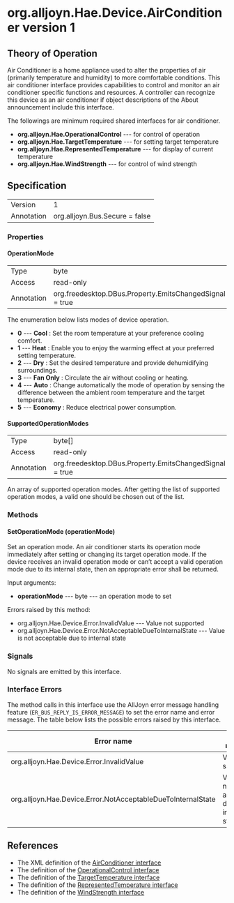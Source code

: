 # org.alljoyn.Hae.Device.AirConditioner version 1

## Theory of Operation

Air Conditioner is a home appliance used to alter the properties of air
(primarily temperature and humidity) to more comfortable conditions.
This air conditioner interface provides capabilities to control and monitor
an air conditioner specific functions and resources. A controller can recognize
this device as an air conditioner if object descriptions of the About
announcement include this interface.

The followings are minimum required shared interfaces for air conditioner.
  * **org.alljoyn.Hae.OperationalControl** --- for control of operation
  * **org.alljoyn.Hae.TargetTemperature** --- for setting target temperature
  * **org.alljoyn.Hae.RepresentedTemperature** --- for display of current temperature
  * **org.alljoyn.Hae.WindStrength** --- for control of wind strength

## Specification

|            |                                                                |
|------------|----------------------------------------------------------------|
| Version    | 1                                                              |
| Annotation | org.alljoyn.Bus.Secure = false                                 |

### Properties

#### OperationMode

|            |                                                                |
|------------|----------------------------------------------------------------|
| Type       | byte                                                           |
| Access     | read-only                                                      |
| Annotation | org.freedesktop.DBus.Property.EmitsChangedSignal = true        |

The enumeration below lists modes of device operation.

  * **0** --- **Cool** : Set the room temperature at your preference cooling comfort.
  * **1** --- **Heat** : Enable you to enjoy the warming effect at your preferred
    setting temperature.
  * **2** --- **Dry** : Set the desired temperature and provide dehumidifying surroundings.
  * **3** --- **Fan Only** : Circulate the air without cooling or heating.
  * **4** --- **Auto** : Change automatically the mode of operation by sensing
    the difference between the ambient room temperature and the target temperature.
  * **5** --- **Economy** : Reduce electrical power consumption.

#### SupportedOperationModes

|            |                                                                |
|------------|----------------------------------------------------------------|
| Type       | byte[]                                                         |
| Access     | read-only                                                      |
| Annotation | org.freedesktop.DBus.Property.EmitsChangedSignal = true        |

An array of supported operation modes. After getting the list of supported
operation modes, a valid one should be chosen out of the list.

### Methods

#### SetOperationMode (operationMode)

Set an operation mode. An air conditioner starts its operation mode immediately
after setting or changing its target operation mode. If the device receives
an invalid operation mode or can’t accept a valid operation mode due to its
internal state, then an appropriate error shall be returned.

Input arguments:

  * **operationMode** --- byte --- an operation mode to set

Errors raised by this method:

  * org.alljoyn.Hae.Device.Error.InvalidValue --- Value not supported
  * org.alljoyn.Hae.Device.Error.NotAcceptableDueToInternalState --- Value is not
    acceptable due to internal state

### Signals

No signals are emitted by this interface.

### Interface Errors

The method calls in this interface use the AllJoyn error message handling feature
(`ER_BUS_REPLY_IS_ERROR_MESSAGE`) to set the error name and error message.
The table below lists the possible errors raised by this interface.

| Error name                                                   | Error message                                 |
|--------------------------------------------------------------|-----------------------------------------------|
| org.alljoyn.Hae.Device.Error.InvalidValue                    | Value not supported                           |
| org.alljoyn.Hae.Device.Error.NotAcceptableDueToInternalState | Value is not acceptable due to internal state |

## References

  * The XML definition of the [AirConditioner interface](AirConditioner-v1.xml)
  * The definition of the [OperationalControl interface](/org.alljoyn.Hae/OperationalControl-v1)
  * The definition of the [TargetTemperature interface](/org.alljoyn.Hae/TargetTemperature-v1)
  * The definition of the [RepresentedTemperature interface](/org.alljoyn.Hae/RepresentedTemperature-v1)
  * The definition of the [WindStrength interface](/org.alljoyn.Hae/WindStrength-v1)
